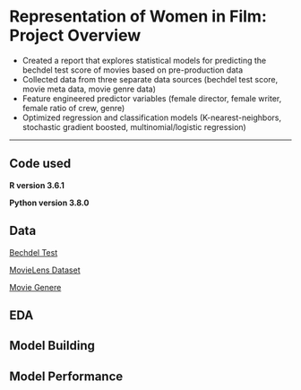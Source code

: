 # Representation of Women in Film: Project Overview

- Created a report that explores statistical models for predicting the bechdel test score of movies based on pre-production data
- Collected data from three separate data sources (bechdel test score, movie meta data, movie genre data) 
- Feature engineered predictor variables (female director, female writer, female ratio of crew, genre)
- Optimized regression and classification models (K-nearest-neighbors, stochastic gradient boosted, multinomial/logistic regression)


***


## Code used

**R version 3.6.1**

**Python version 3.8.0**


## Data

[Bechdel Test](https://bechdeltest.com/api/v1/doc)

[MovieLens Dataset](https://www.kaggle.com/rounakbanik/the-movies-dataset)

[Movie Genere](https://developers.themoviedb.org/3/genres/get-movie-list)

## EDA


## Model Building


## Model Performance

